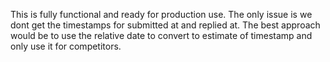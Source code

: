 This is fully functional and ready for production use.
The only issue is we dont get the timestamps for submitted at and replied at.
The best approach would be to use the relative date to convert to estimate of timestamp and only use it for competitors.